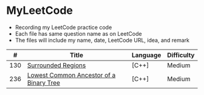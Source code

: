 # MyLeetCode
- Recording my LeetCode practice code
- Each file has same question name as on LeetCode
- The files will include my name, date, LeetCode URL, idea, and remark

| # | Title | Language | Difficulty |
|---| ----- | -------- | ---------- |
|130|[Surrounded Regions](https://leetcode.com/problems/surrounded-regions/) | [C++]|Medium|
|236|[Lowest Common Ancestor of a Binary Tree](https://leetcode.com/problems/lowest-common-ancestor-of-a-binary-tree/) |[C++]|Medium|

